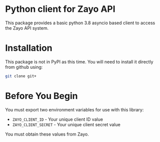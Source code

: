 # Python client for Zayo API

This package provides a basic python 3.8 asyncio based client to access the Zayo
API system.

# Installation

This package is not in PyPI as this time.  You will need to install it directly
from github using:

```bash
git clone git+
```
# Before You Begin

You must export two environment variables for use with this library:

  * `ZAYO_CLIENT_ID` - Your unique client ID value
  * `ZAYO_CLIENT_SECRET` - Your unique client secret value
  
You must obtain these values from Zayo.  


